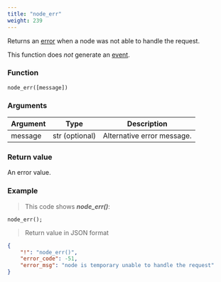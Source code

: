 ```yaml
---
title: "node_err"
weight: 239
---
```


Returns an [error](../../data-types/error) when a node was not able to handle the request.

This function does *not* generate an [event](../../overview/events).

### Function

`node_err([message])`

### Arguments

Argument | Type | Description
-------- | ---- | -----------
message | str (optional) | Alternative error message.

### Return value

An error value.

### Example

> This code shows ***node_err()***:

```thingsdb,json_response
node_err();
```

> Return value in JSON format

```json
{
    "!": "node_err()",
    "error_code": -51,
    "error_msg": "node is temporary unable to handle the request"
}
```
